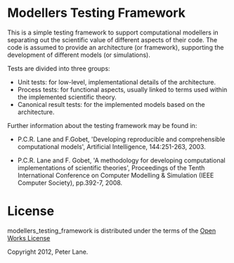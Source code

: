 Modellers Testing Framework
===========================

This is a simple testing framework to support computational modellers in
separating out the scientific value of different aspects of their code.  The
code is assumed to provide an architecture (or framework), supporting the
development of different models (or simulations).  

Tests are divided into three groups:

* Unit tests: for low-level, implementational details of the architecture.
* Process tests: for functional aspects, usually linked to terms used within the implemented scientific theory.
* Canonical result tests: for the implemented models based on the architecture.

Further information about the testing framework may be found in:

* P.C.R. Lane and F.Gobet, 'Developing reproducible and comprehensible computational models', Artificial Intelligence, 144:251-263, 2003.

* P.C.R. Lane and F. Gobet, 'A methodology for developing computational implementations of scientific theories', Proceedings of the Tenth International Conference on Computer Modelling & Simulation (IEEE Computer Society), pp.392-7, 2008.

License
=======

modellers\_testing\_framework is distributed under the terms of the 
[Open Works License](http://owl.apotheon.org/)

Copyright 2012, Peter Lane.

